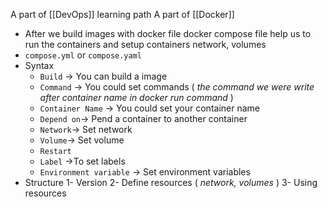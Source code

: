 A part of [[DevOps]] learning path
 A part of [[Docker]]

- After we build images with docker file docker compose file help us to run the containers  and setup containers network, volumes
- `compose.yml` or `compose.yaml`
- Syntax
	- `Build` -> You can build a image
	- `Command` -> You could set commands ( *the command we were write after container name in docker run command* )
	- `Container Name` -> You could set your container name
	- `Depend on`-> Pend a container to another container
	- `Network`-> Set network 
	- `Volume`-> Set volume
	- `Restart`
	- `Label` ->To set labels
	- `Environment variable` -> Set environment variables
- Structure
	1- Version
	2- Define resources ( *network, volumes* )
	3- Using resources
